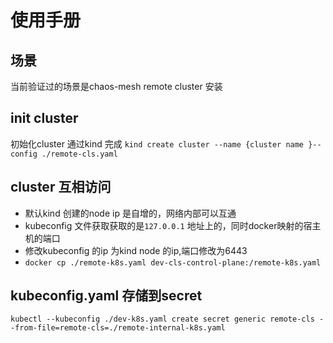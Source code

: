# 使用手册

## 场景
当前验证过的场景是chaos-mesh remote cluster 安装

## init cluster
初始化cluster 通过kind 完成
`kind create cluster --name {cluster name }--config ./remote-cls.yaml`

## cluster 互相访问
* 默认kind 创建的node ip 是自增的，网络内部可以互通
* kubeconfig 文件获取获取的是`127.0.0.1` 地址上的，同时docker映射的宿主机的端口
* 修改kubeconfig 的ip 为kind node  的ip,端口修改为6443
* `docker cp ./remote-k8s.yaml dev-cls-control-plane:/remote-k8s.yaml`


## kubeconfig.yaml 存储到secret
`kubectl --kubeconfig ./dev-k8s.yaml create secret generic remote-cls --from-file=remote-cls=./remote-internal-k8s.yaml`